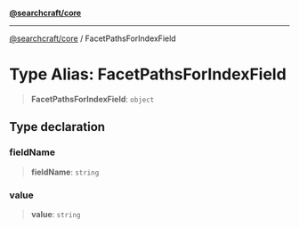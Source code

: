 [**@searchcraft/core**](/reference/sdk/core/README.md)

***

[@searchcraft/core](/reference/sdk/core/globals.md) / FacetPathsForIndexField

# Type Alias: FacetPathsForIndexField

> **FacetPathsForIndexField**: `object`

## Type declaration

### fieldName

> **fieldName**: `string`

### value

> **value**: `string`
